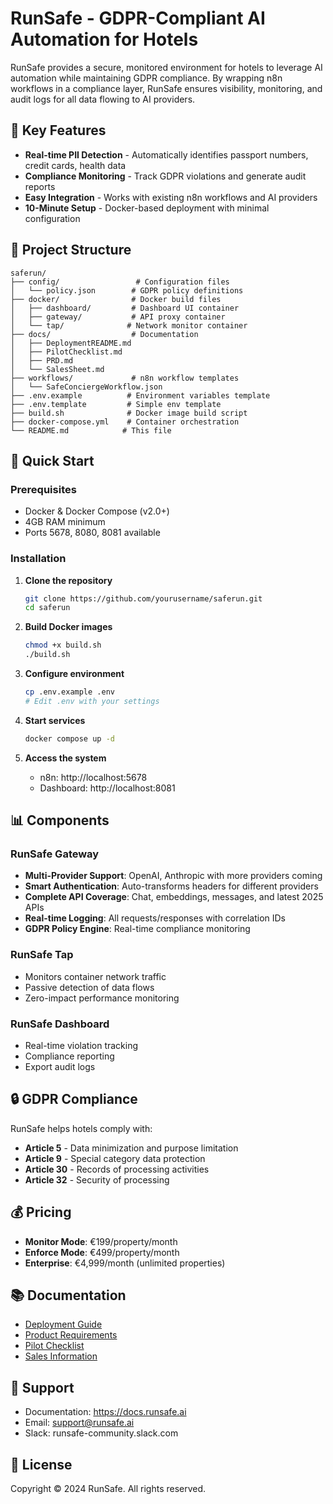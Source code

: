 # RunSafe - GDPR-Compliant AI Automation for Hotels

RunSafe provides a secure, monitored environment for hotels to leverage AI automation while maintaining GDPR compliance. By wrapping n8n workflows in a compliance layer, RunSafe ensures visibility, monitoring, and audit logs for all data flowing to AI providers.

## 🎯 Key Features

- **Real-time PII Detection** - Automatically identifies passport numbers, credit cards, health data
- **Compliance Monitoring** - Track GDPR violations and generate audit reports
- **Easy Integration** - Works with existing n8n workflows and AI providers
- **10-Minute Setup** - Docker-based deployment with minimal configuration

## 📁 Project Structure

```
saferun/
├── config/                 # Configuration files
│   └── policy.json        # GDPR policy definitions
├── docker/                # Docker build files
│   ├── dashboard/         # Dashboard UI container
│   ├── gateway/           # API proxy container
│   └── tap/              # Network monitor container
├── docs/                  # Documentation
│   ├── DeploymentREADME.md
│   ├── PilotChecklist.md
│   ├── PRD.md
│   └── SalesSheet.md
├── workflows/             # n8n workflow templates
│   └── SafeConciergeWorkflow.json
├── .env.example          # Environment variables template
├── .env.template         # Simple env template
├── build.sh              # Docker image build script
├── docker-compose.yml    # Container orchestration
└── README.md            # This file
```

## 🚀 Quick Start

### Prerequisites
- Docker & Docker Compose (v2.0+)
- 4GB RAM minimum
- Ports 5678, 8080, 8081 available

### Installation

1. **Clone the repository**
   ```bash
   git clone https://github.com/yourusername/saferun.git
   cd saferun
   ```

2. **Build Docker images**
   ```bash
   chmod +x build.sh
   ./build.sh
   ```

3. **Configure environment**
   ```bash
   cp .env.example .env
   # Edit .env with your settings
   ```

4. **Start services**
   ```bash
   docker compose up -d
   ```

5. **Access the system**
   - n8n: http://localhost:5678
   - Dashboard: http://localhost:8081

## 📊 Components

### RunSafe Gateway
- **Multi-Provider Support**: OpenAI, Anthropic with more providers coming
- **Smart Authentication**: Auto-transforms headers for different providers
- **Complete API Coverage**: Chat, embeddings, messages, and latest 2025 APIs
- **Real-time Logging**: All requests/responses with correlation IDs
- **GDPR Policy Engine**: Real-time compliance monitoring

### RunSafe Tap
- Monitors container network traffic
- Passive detection of data flows
- Zero-impact performance monitoring

### RunSafe Dashboard
- Real-time violation tracking
- Compliance reporting
- Export audit logs

## 🔒 GDPR Compliance

RunSafe helps hotels comply with:
- **Article 5** - Data minimization and purpose limitation
- **Article 9** - Special category data protection
- **Article 30** - Records of processing activities
- **Article 32** - Security of processing

## 💰 Pricing

- **Monitor Mode**: €199/property/month
- **Enforce Mode**: €499/property/month
- **Enterprise**: €4,999/month (unlimited properties)

## 📚 Documentation

- [Deployment Guide](docs/DeploymentREADME.md)
- [Product Requirements](docs/PRD.md)
- [Pilot Checklist](docs/PilotChecklist.md)
- [Sales Information](docs/SalesSheet.md)

## 🤝 Support

- Documentation: https://docs.runsafe.ai
- Email: support@runsafe.ai
- Slack: runsafe-community.slack.com

## 📄 License

Copyright © 2024 RunSafe. All rights reserved.